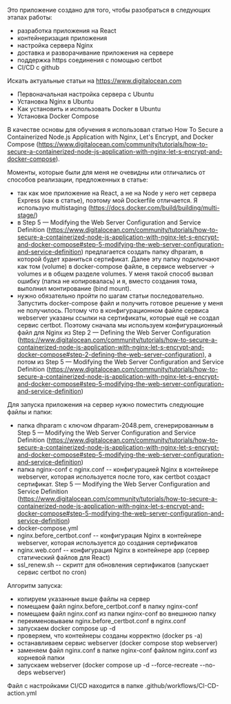 Это приложение создано для того, чтобы разобраться в следующих этапах работы:
- разработка приложения на React
- контейнеризация приложения
- настройка сервера Nginx
- доставка и разворачивание приложения на сервере
- поддержка https соединения с помощью certbot
- CI/CD с github

Искать актуальные статьи на https://www.digitalocean.com
- Первоначальная настройка сервера с Ubuntu
- Установка Nginx в Ubuntu
- Как установить и использовать Docker в Ubuntu
- Установка Docker Compose

В качестве основы для обучения я использовал статью How To Secure a Containerized Node.js Application with Nginx, Let's Encrypt, and Docker Compose (https://www.digitalocean.com/community/tutorials/how-to-secure-a-containerized-node-js-application-with-nginx-let-s-encrypt-and-docker-compose).

Моменты, которые были для меня не очевидны или отличались от способов реализации, предложенных в статье:
- так как мое приложение на React, а не на Node у него нет сервера Express (как в статье), поэтому мой Dockerfile отличается. Я использую multistaging (https://docs.docker.com/build/building/multi-stage/)
- в Step 5 — Modifying the Web Server Configuration and Service Definition (https://www.digitalocean.com/community/tutorials/how-to-secure-a-containerized-node-js-application-with-nginx-let-s-encrypt-and-docker-compose#step-5-modifying-the-web-server-configuration-and-service-definition) предлагается  создать папку dhparam, в которой будет храниться сертификат. Далее эту папку подключают как том (volume) в docker-compose файле, в сервисе webserver -> volumes и в общем разделе volumes. У меня такой способ вызвал ошибку (папка не копировалась) и я, вместо создания тома, выполнил монтирование (bind mount).
- нужно обязательно пройти по шагам статьи последовательно. Запустить docker-compose файл и получить готовое решение у меня не получилось. Потому что в конфигурационном файле сервиса webserver указаны ссылки на сертификаты, которые ещё не создал сервис certbot. Поэтому сначала мы используем конфигурационный файл для Nginx из Step 2 — Defining the Web Server Configuration (https://www.digitalocean.com/community/tutorials/how-to-secure-a-containerized-node-js-application-with-nginx-let-s-encrypt-and-docker-compose#step-2-defining-the-web-server-configuration), а потом из Step 5 — Modifying the Web Server Configuration and Service Definition (https://www.digitalocean.com/community/tutorials/how-to-secure-a-containerized-node-js-application-with-nginx-let-s-encrypt-and-docker-compose#step-5-modifying-the-web-server-configuration-and-service-definition)

Для запуска приложения на сервер нужно поместить следующие файлы и папки:
- папка dhparam с ключом dhparam-2048.pem, сгенерированным в Step 5 — Modifying the Web Server Configuration and Service Definition (https://www.digitalocean.com/community/tutorials/how-to-secure-a-containerized-node-js-application-with-nginx-let-s-encrypt-and-docker-compose#step-5-modifying-the-web-server-configuration-and-service-definition)
- папка nginx-conf с nginx.conf -- конфигурацией Nginx в контейнере webserver, которая используется после того, как certbot создаст сертификат. Step 5 — Modifying the Web Server Configuration and Service Definition (https://www.digitalocean.com/community/tutorials/how-to-secure-a-containerized-node-js-application-with-nginx-let-s-encrypt-and-docker-compose#step-5-modifying-the-web-server-configuration-and-service-definition)
- docker-compose.yml
- nginx.before_certbot.conf -- конфигурация Nginx в контейнере webserver, которая используется до создания сертификатов
- nginx.web.conf -- конфигурация Nginx в контейнере app (сервер статический файлов для React)
- ssl_renew.sh -- скрипт для обновления сертификатов (запускает сервис certbot по cron)

Алгоритм запуска:
- копируем указанные выше файлы на сервер
- помещаем файл nginx.before_certbot.conf в папку nginx-conf
- помещаем файл nginx.conf из папки nginx-conf во внешнюю папку
- переименовываем nginx.before_certbot.conf в nginx.conf
- запускаем docker compose up -d
- проверяем, что контейнеры созданы корректно (docker ps -a)
- останавливаем сервис webserver (docker compose stop webserver)
- заменяем файл nginx.conf в папке nginx-conf файлом nginx.conf из корневой папки
- запускаем webserver (docker compose up -d --force-recreate --no-deps webserver)

Файл с настройками CI/CD находится в папке .github/workflows/CI-CD-action.yml